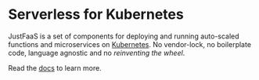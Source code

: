 # Serverless for Kubernetes

JustFaaS is a set of components for deploying and running auto-scaled functions and microservices on [Kubernetes](https://kubernetes.io/). No vendor-lock, no boilerplate code, language agnostic and no *reinventing the wheel*.

Read the [docs](https://docs.justfaas.com/) to learn more.
